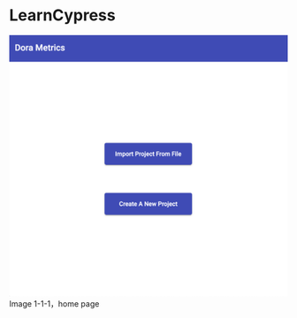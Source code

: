 # LearnCypress


![Image1-1-1](https://github.com/Guoruizi33/LearnCypress/blob/master/Image/Image1-1-1.png)
Image 1-1-1，home page